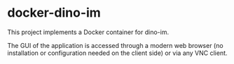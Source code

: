 # docker-dino-im
This project implements a Docker container for dino-im.

The GUI of the application is accessed through a modern web browser (no installation or configuration needed on the client side) or via any VNC client.

